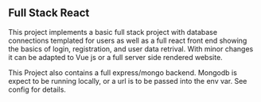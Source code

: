 ## Full Stack React

This project implements a basic full stack project with database connections templated for users as well as a full react front end showing the basics of login, registration, and user data retrival. With minor changes it can be adapted to Vue js or a full server side rendered website. 

This Project also contains a full express/mongo backend. Mongodb is expect to be running locally, or a url is to be passed into the env var. See config for details.